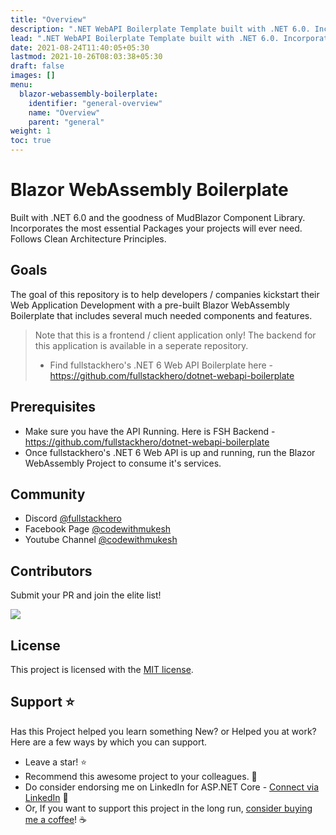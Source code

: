 ```yaml
---
title: "Overview"
description: ".NET WebAPI Boilerplate Template built with .NET 6.0. Incorporates the most essential Packages your projects will ever need. Follows Clean Architecture Principles."
lead: ".NET WebAPI Boilerplate Template built with .NET 6.0. Incorporates the most essential Packages your projects will ever need. Follows Clean Architecture Principles."
date: 2021-08-24T11:40:05+05:30
lastmod: 2021-10-26T08:03:38+05:30
draft: false
images: []
menu:
  blazor-webassembly-boilerplate:
    identifier: "general-overview"
    name: "Overview"
    parent: "general"
weight: 1
toc: true
---
```


# Blazor WebAssembly Boilerplate
Built with .NET 6.0 and the goodness of MudBlazor Component Library. Incorporates the most essential Packages your projects will ever need. Follows Clean Architecture Principles.

## Goals

The goal of this repository is to help developers / companies kickstart their Web Application Development with a pre-built Blazor WebAssembly Boilerplate that includes several much needed components and features.

> Note that this is a frontend / client application only! The backend for this application is available in a seperate repository.
> - Find fullstackhero's .NET 6 Web API Boilerplate here - https://github.com/fullstackhero/dotnet-webapi-boilerplate

## Prerequisites

- Make sure you have the API Running. Here is FSH Backend - https://github.com/fullstackhero/dotnet-webapi-boilerplate
- Once fullstackhero's .NET 6 Web API is up and running, run the Blazor WebAssembly Project to consume it's services.

## Community

- Discord [@fullstackhero](https://discord.gg/gdgHRt4mMw)
- Facebook Page [@codewithmukesh](https://facebook.com/codewithmukesh)
- Youtube Channel [@codewithmukesh](https://youtube.com/c/codewithmukesh)

## Contributors

Submit your PR and join the elite list!

<a href="https://github.com/fullstackhero/blazor-wasm-boilerplate/graphs/contributors">
  <img src="https://contrib.rocks/image?repo=fullstackhero/blazor-wasm-boilerplate" />
</a>

## License

This project is licensed with the [MIT license](LICENSE).

## Support :star:

Has this Project helped you learn something New? or Helped you at work?
Here are a few ways by which you can support.

-   Leave a star! :star:
-   Recommend this awesome project to your colleagues. 🥇
-   Do consider endorsing me on LinkedIn for ASP.NET Core - [Connect via LinkedIn](https://codewithmukesh.com/linkedin) 🦸
-   Or, If you want to support this project in the long run, [consider buying me a coffee](https://www.buymeacoffee.com/codewithmukesh)! ☕

<br>
